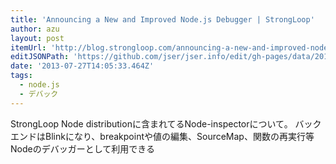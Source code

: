 ```yaml
---
title: 'Announcing a New and Improved Node.js Debugger | StrongLoop'
author: azu
layout: post
itemUrl: 'http://blog.strongloop.com/announcing-a-new-and-improved-node-js-debugger/'
editJSONPath: 'https://github.com/jser/jser.info/edit/gh-pages/data/2013/07/index.json'
date: '2013-07-27T14:05:33.464Z'
tags:
  - node.js
  - デバック
---
```

StrongLoop Node distributionに含まれてるNode-inspectorについて。
バックエンドはBlinkになり、breakpointや値の編集、SourceMap、関数の再実行等Nodeのデバッガーとして利用できる
